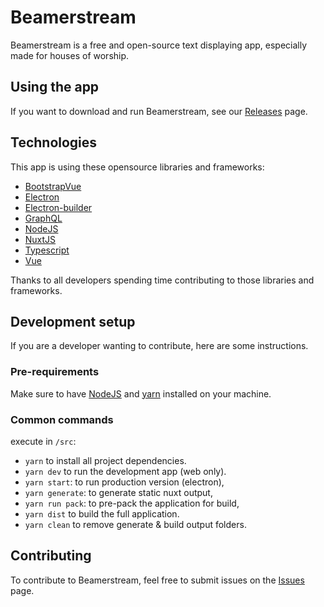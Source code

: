 
# Beamerstream
Beamerstream is a free and open-source text displaying app, especially made for houses of worship.

## Using the app
If you want to download and run Beamerstream, see our [Releases](https://github.com/Appinda/Beamerstream/releases) page.

## Technologies
This app is using these opensource libraries and frameworks:
- [BootstrapVue](https://bootstrap-vue.org)
- [Electron](https://www.electronjs.org)
- [Electron-builder](https://www.electron.build)
- [GraphQL](https://graphql.org)
- [NodeJS](https://nodejs.org/)
- [NuxtJS](https://nuxtjs.org)
- [Typescript](https://www.typescriptlang.org)
- [Vue](https://vuejs.org)

Thanks to all developers spending time contributing to those libraries and frameworks.

## Development setup
If you are a developer wanting to contribute, here are some instructions.

### Pre-requirements
Make sure to have [NodeJS](https://nodejs.org/en/) and [yarn](https://yarnpkg.com) installed on your machine.

### Common commands
execute in `/src`:
- `yarn` to install all project dependencies.
- `yarn dev` to run the development app (web only).
- `yarn start`: to run production version (electron),
- `yarn generate`: to generate static nuxt output,
- `yarn run pack`: to pre-pack the application for build,
- `yarn dist` to build the full application.
- `yarn clean` to remove generate & build output folders.

## Contributing
To contribute to Beamerstream, feel free to submit issues on the [Issues](https://github.com/Appinda/Beamerstream/issues) page.
